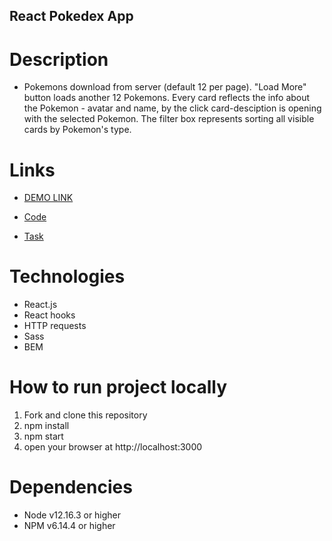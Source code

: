 ## React Pokedex App

# Description
- Pokemons download from server (default 12 per page). "Load More" button loads another 12 Pokemons. Every card reflects the info about the Pokemon - avatar and name, by the click card-desciption is opening with the selected Pokemon. The filter box represents sorting all visible cards by Pokemon's type.

# Links
- [DEMO LINK](https://nazarmatsevych.github.io/pokedex-app)

- [Code](https://github.com/nazarmatsevych/pokedex-app)

- [Task](https://docs.google.com/document/d/1f8ORVRa2ps9dYSv2KuCdhrx6K-CJ-ozRm-AGosAGpbQ/edit)

# Technologies
- React.js
- React hooks
- HTTP requests
- Sass
- BEM

# How to run project locally
1. Fork and clone this repository
2. npm install
3. npm start
4. open your browser at http://localhost:3000

# Dependencies
- Node v12.16.3 or higher
- NPM v6.14.4 or higher
